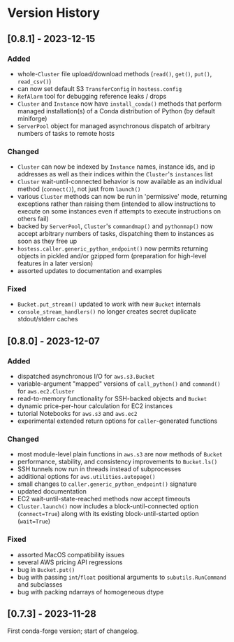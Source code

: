 # Version History

## [0.8.1] - 2023-12-15
### Added

- whole-`Cluster` file upload/download methods (`read()`, `get()`, `put()`, `read_csv()`)
- can now set default S3 `TransferConfig` in `hostess.config`
- `RefAlarm` tool for debugging reference leaks / drops
- `Cluster` and `Instance` now have `install_conda()` methods that perform managed installation(s) of a Conda distribution of Python (by default miniforge)
- `ServerPool` object for managed asynchronous dispatch of arbitrary numbers of tasks to remote hosts


### Changed
- `Cluster` can now be indexed by `Instance` names, instance ids, and ip addresses as well as their indices within the `Cluster`'s `instances` list
- `Cluster` wait-until-connected behavior is now available as an individual method (`connect()`), not just from `launch()`
- various `Cluster` methods can now be run in 'permissive' mode, returning exceptions rather than raising them (intended to allow instructions to execute on some instances even if attempts to execute instructions on others fail)
- backed by `ServerPool`, `Cluster`'s `commandmap()` and `pythonmap()` now accept arbitrary numbers of tasks, dispatching them to instances as soon as they free up
- `hostess.caller.generic_python_endpoint()` now permits returning objects in pickled and/or gzipped form (preparation for high-level features in a later version)
- assorted updates to documentation and examples

### Fixed
- `Bucket.put_stream()` updated to work with new `Bucket` internals
- `console_stream_handlers()` no longer creates secret duplicate stdout/stderr caches

## [0.8.0] - 2023-12-07
### Added
- dispatched asynchronous I/O for `aws.s3.Bucket`
- variable-argument "mapped" versions of `call_python()` and `command()` for 
  `aws.ec2.Cluster`
- read-to-memory functionality for SSH-backed objects and `Bucket`
- dynamic price-per-hour calculation for EC2 instances
- tutorial Notebooks for `aws.s3` and `aws.ec2`
- experimental extended return options for `caller`-generated functions

### Changed
- most module-level plain functions in `aws.s3` are now methods of `Bucket`
- performance, stability, and consistency improvements to `Bucket.ls()`
- SSH tunnels now run in threads instead of subprocesses
- additional options for `aws.utilities.autopage()`
- small changes to `caller.generic_python_endpoint()` signature
- updated documentation
- EC2 wait-until-state-reached methods now accept timeouts
- `Cluster.launch()` now includes a block-until-connected option 
(`connect=True`) along with its existing block-until-started option 
(`wait=True`) 

### Fixed
- assorted MacOS compatibility issues
- several AWS pricing API regressions
- bug in `Bucket.put()`
- bug with passing `int`/`float` positional arguments to `subutils.RunCommand` 
and subclasses
- bug with packing ndarrays of homogeneous dtype

## [0.7.3] - 2023-11-28

First conda-forge version; start of changelog.
